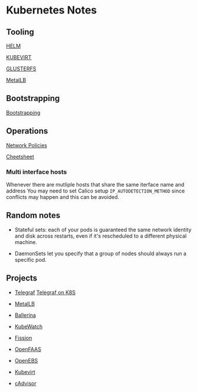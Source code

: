 # Kubernetes Notes

## Tooling 

[HELM](HELM.md)

[KUBEVIRT](KUBEVIRT.md)

[GLUSTERFS](GLUSTERFS.md)

[MetalLB](METALLB.md)

## Bootstrapping

 [Bootstrapping](BOOTSTRAPPING.md)


## Operations

 [Network Policies](NETPOLICIES.md)

 [Cheetsheet](CHEETSHEET.md)


### Multi interface hosts

Whenever there are mutliple hosts that share the same iterface name and address You may need to set Calico setup ```IP_AUTODETECTION_METHOD``` since conflicts may happen and this can be avoided.

## Random notes

* Stateful sets: each of your pods is guaranteed the same network identity and disk across restarts, even if it's rescheduled to a different physical machine.

* DaemonSets let you specify that a group of nodes should always run a specific pod.

## Projects

* [Telegraf](https://github.com/influxdata/telegraf) [Telegraf on K8S](https://github.com/influxdata/telegraf/tree/master/plugins/inputs/kubernetes)

* [MetalLB](https://github.com/google/metallb)

* [Ballerina](https://ballerina.io/)

* [KubeWatch](https://github.com/bitnami-labs/kubewatch)

* [Fission](https://fission.io/)

* [OpenFAAS](https://github.com/openfaas/faas)

* [OpenEBS](https://docs.openebs.io/docs/next/introduction.html)

* [Kubevirt](https://github.com/kubevirt/kubevirt)

* [cAdvisor](https://github.com/google/cadvisor)
